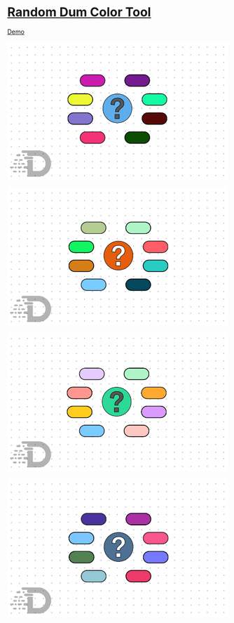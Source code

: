 # [Random Dum Color Tool](https://vuvietduc.com/cong-cu-chon-mau-toi-ngau-nhien/)
 [Demo](https://vuvietduc.com/cong-cu-chon-mau-toi-ngau-nhien/)




<p align="center">

<img src="./Public/Img/random%20color%20dum.jpg" />
<p>



<p align="center">

<img src="./Public/Img/Random%20color%20tool.jpg" />
<p>



<p align="center">


<img src="./Public/Img/Random%20color%20Pastel.jpg" />
<p>


<p align="center">


<img src="./Public/Img/random%20color%20masterial.jpg" />
<p>